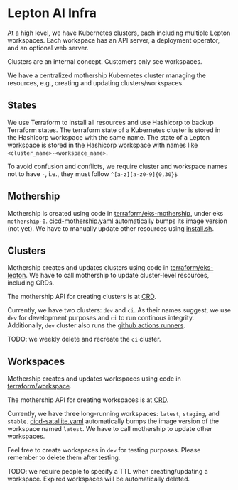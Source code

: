# Lepton AI Infra

At a high level, we have Kubernetes clusters, each including multiple Lepton workspaces. Each workspace has an API server, a deployment operator, and an optional web server.

Clusters are an internal concept. Customers only see workspaces.

We have a centralized mothership Kubernetes cluster managing the resources, e.g., creating and updating clusters/workspaces.

## States

We use Terraform to install all resources and use Hashicorp to backup Terraform states.
The terraform state of a Kubernetes cluster is stored in the Hashicorp workspace with the same name.
The state of a Lepton workspace is stored in the Hashicorp workspace with names like `<cluster_name>-<workspace_name>`.

To avoid confusion and conflicts, we require cluster and workspace names not to have `-`, i.e., they must follow `^[a-z][a-z0-9]{0,30}$`

## Mothership

Mothership is created using code in [terraform/eks-mothership](terraform/eks-mothership), under eks `mothership-0`.
[cicd-mothership.yaml](../.github/workflows/cicd-mothership.yaml) automatically bumps its image version (not yet).
We have to manually update other resources using [install.sh](terraform/eks-mothership/install.sh).

## Clusters

Mothership creates and updates clusters using code in [terraform/eks-lepton](terraform/eks-lepton).
We have to call mothership to update cluster-level resources, including CRDs.

The mothership API for creating clusters is at [CRD](../lepton-mothership/crd/api/v1alpha1/leptoncluster_types.go).

Currently, we have two clusters: `dev` and `ci`. As their names suggest, we use `dev` for development purposes and `ci` to run continous integrity.
Additionally, `dev` cluster also runs the [github actions runners](../github-actions-runner/).

TODO: we weekly delete and recreate the `ci` cluster.

## Workspaces

Mothership creates and updates workspaces using code in [terraform/workspace](terraform/workspace).

The mothership API for creating workspaces is at [CRD](../lepton-mothership/crd/api/v1alpha1/leptonworkspace_types.go).

Currently, we have three long-running workspaces: `latest`, `staging`, and `stable`.
[cicd-satallite.yaml](../.github/workflows/cicd-satallite.yaml) automatically bumps the image version of the workspace named `latest`.
We have to call mothership to update other workspaces.

Feel free to create workspaces in `dev` for testing purposes. Please remember to delete them after testing.

TODO: we require people to specify a TTL when creating/updating a workspace. Expired workspaces will be automatically deleted.
